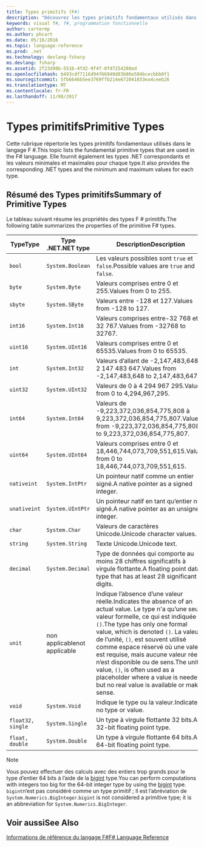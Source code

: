 ```yaml
---
title: Types primitifs (F#)
description: "Découvrez les types primitifs fondamentaux utilisés dans le langage F #."
keywords: visual f#, f#, programmation fonctionnelle
author: cartermp
ms.author: phcart
ms.date: 05/16/2016
ms.topic: language-reference
ms.prod: .net
ms.technology: devlang-fsharp
ms.devlang: fsharp
ms.assetid: 2f23d98b-551b-4fd2-9f4f-0fd7254288ed
ms.openlocfilehash: b493cdf7116d94f66940d03b86e584bcecbbb0f1
ms.sourcegitcommit: 5fb6646b5ee3769ffb214e672041833ea4ceeb26
ms.translationtype: MT
ms.contentlocale: fr-FR
ms.lasthandoff: 11/08/2017
---
```

# <a name="primitive-types"></a><span data-ttu-id="d60ca-104">Types primitifs</span><span class="sxs-lookup"><span data-stu-id="d60ca-104">Primitive Types</span></span>

<span data-ttu-id="d60ca-105">Cette rubrique répertorie les types primitifs fondamentaux utilisés dans le langage F #.</span><span class="sxs-lookup"><span data-stu-id="d60ca-105">This topic lists the fundamental primitive types that are used in the F# language.</span></span> <span data-ttu-id="d60ca-106">Elle fournit également les types .NET correspondants et les valeurs minimales et maximales pour chaque type.</span><span class="sxs-lookup"><span data-stu-id="d60ca-106">It also provides the corresponding .NET types and the minimum and maximum values for each type.</span></span>

## <a name="summary-of-primitive-types"></a><span data-ttu-id="d60ca-107">Résumé des Types primitifs</span><span class="sxs-lookup"><span data-stu-id="d60ca-107">Summary of Primitive Types</span></span>
<span data-ttu-id="d60ca-108">Le tableau suivant résume les propriétés des types F # primitifs.</span><span class="sxs-lookup"><span data-stu-id="d60ca-108">The following table summarizes the properties of the primitive F# types.</span></span>

|<span data-ttu-id="d60ca-109">Type</span><span class="sxs-lookup"><span data-stu-id="d60ca-109">Type</span></span>|<span data-ttu-id="d60ca-110">Type .NET</span><span class="sxs-lookup"><span data-stu-id="d60ca-110">.NET type</span></span>|<span data-ttu-id="d60ca-111">Description</span><span class="sxs-lookup"><span data-stu-id="d60ca-111">Description</span></span>|
|----|---------|-----------|
|`bool`|`System.Boolean`|<span data-ttu-id="d60ca-112">Les valeurs possibles sont `true` et `false`.</span><span class="sxs-lookup"><span data-stu-id="d60ca-112">Possible values are `true` and `false`.</span></span>|
|`byte`|`System.Byte`|<span data-ttu-id="d60ca-113">Valeurs comprises entre 0 et 255.</span><span class="sxs-lookup"><span data-stu-id="d60ca-113">Values from 0 to 255.</span></span>|
|`sbyte`|`System.SByte`|<span data-ttu-id="d60ca-114">Valeurs entre -128 et 127.</span><span class="sxs-lookup"><span data-stu-id="d60ca-114">Values from -128 to 127.</span></span>|
|`int16`|`System.Int16`|<span data-ttu-id="d60ca-115">Valeurs comprises entre-32 768 et 32 767.</span><span class="sxs-lookup"><span data-stu-id="d60ca-115">Values from -32768 to 32767.</span></span>|
|`uint16`|`System.UInt16`|<span data-ttu-id="d60ca-116">Valeurs comprises entre 0 et 65535.</span><span class="sxs-lookup"><span data-stu-id="d60ca-116">Values from 0 to 65535.</span></span>|
|`int`|`System.Int32`|<span data-ttu-id="d60ca-117">Valeurs d’allant de -2,147,483,648 à 2 147 483 647.</span><span class="sxs-lookup"><span data-stu-id="d60ca-117">Values from -2,147,483,648 to 2,147,483,647.</span></span>|
|`uint32`|`System.UInt32`|<span data-ttu-id="d60ca-118">Valeurs de 0 à 4 294 967 295.</span><span class="sxs-lookup"><span data-stu-id="d60ca-118">Values from 0 to 4,294,967,295.</span></span>|
|`int64`|`System.Int64`|<span data-ttu-id="d60ca-119">Valeurs de -9,223,372,036,854,775,808 à 9,223,372,036,854,775,807.</span><span class="sxs-lookup"><span data-stu-id="d60ca-119">Values from -9,223,372,036,854,775,808 to 9,223,372,036,854,775,807.</span></span>|
|`uint64`|`System.UInt64`|<span data-ttu-id="d60ca-120">Valeurs comprises entre 0 et 18,446,744,073,709,551,615.</span><span class="sxs-lookup"><span data-stu-id="d60ca-120">Values from 0 to 18,446,744,073,709,551,615.</span></span>|
|`nativeint`|`System.IntPtr`|<span data-ttu-id="d60ca-121">Un pointeur natif comme un entier signé.</span><span class="sxs-lookup"><span data-stu-id="d60ca-121">A native pointer as a signed integer.</span></span>|
|`unativeint`|`System.UIntPtr`|<span data-ttu-id="d60ca-122">Un pointeur natif en tant qu’entier non signé.</span><span class="sxs-lookup"><span data-stu-id="d60ca-122">A native pointer as an unsigned integer.</span></span>|
|`char`|`System.Char`|<span data-ttu-id="d60ca-123">Valeurs de caractères Unicode.</span><span class="sxs-lookup"><span data-stu-id="d60ca-123">Unicode character values.</span></span>|
|`string`|`System.String`|<span data-ttu-id="d60ca-124">Texte Unicode.</span><span class="sxs-lookup"><span data-stu-id="d60ca-124">Unicode text.</span></span>|
|`decimal`|`System.Decimal`|<span data-ttu-id="d60ca-125">Type de données qui comporte au moins 28 chiffres significatifs à virgule flottante.</span><span class="sxs-lookup"><span data-stu-id="d60ca-125">A floating point data type that has at least 28 significant digits.</span></span>|
|`unit`|<span data-ttu-id="d60ca-126">non applicable</span><span class="sxs-lookup"><span data-stu-id="d60ca-126">not applicable</span></span>|<span data-ttu-id="d60ca-127">Indique l’absence d’une valeur réelle.</span><span class="sxs-lookup"><span data-stu-id="d60ca-127">Indicates the absence of an actual value.</span></span> <span data-ttu-id="d60ca-128">Le type n'a qu’une seule valeur formelle, ce qui est indiquée `()`.</span><span class="sxs-lookup"><span data-stu-id="d60ca-128">The type has only one formal value, which is denoted `()`.</span></span> <span data-ttu-id="d60ca-129">La valeur de l’unité, `()`, est souvent utilisé comme espace réservé où une valeur est requise, mais aucune valeur réelle n’est disponible ou de sens.</span><span class="sxs-lookup"><span data-stu-id="d60ca-129">The unit value, `()`, is often used as a placeholder where a value is needed but no real value is available or makes sense.</span></span>|
|`void`|`System.Void`|<span data-ttu-id="d60ca-130">Indique le type ou la valeur.</span><span class="sxs-lookup"><span data-stu-id="d60ca-130">Indicates no type or value.</span></span>|
|`float32, single`|`System.Single`|<span data-ttu-id="d60ca-131">Un type à virgule flottante 32 bits.</span><span class="sxs-lookup"><span data-stu-id="d60ca-131">A 32-bit floating point type.</span></span>|
|`float, double`|`System.Double`|<span data-ttu-id="d60ca-132">Un type à virgule flottante 64 bits.</span><span class="sxs-lookup"><span data-stu-id="d60ca-132">A 64-bit floating point type.</span></span>|

>[!NOTE]
<span data-ttu-id="d60ca-133">Vous pouvez effectuer des calculs avec des entiers trop grands pour le type d’entier 64 bits à l’aide de la [bigint](https://msdn.microsoft.com/library/dc8be18d-4042-46c4-b136-2f21a84f6efa) type.</span><span class="sxs-lookup"><span data-stu-id="d60ca-133">You can perform computations with integers too big for the 64-bit integer type by using the [bigint](https://msdn.microsoft.com/library/dc8be18d-4042-46c4-b136-2f21a84f6efa) type.</span></span> <span data-ttu-id="d60ca-134">`bigint`n’est pas considéré comme un type primitif ; Il est l’abréviation de `System.Numerics.BigInteger`.</span><span class="sxs-lookup"><span data-stu-id="d60ca-134">`bigint` is not considered a primitive type; it is an abbreviation for `System.Numerics.BigInteger`.</span></span>

## <a name="see-also"></a><span data-ttu-id="d60ca-135">Voir aussi</span><span class="sxs-lookup"><span data-stu-id="d60ca-135">See Also</span></span>
[<span data-ttu-id="d60ca-136">Informations de référence du langage F#</span><span class="sxs-lookup"><span data-stu-id="d60ca-136">F# Language Reference</span></span>](index.md)
